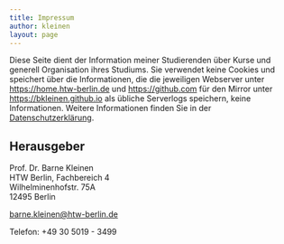```yaml
---
title: Impressum
author: kleinen
layout: page
---
```


Diese Seite dient der Information meiner Studierenden über Kurse und generell
Organisation ihres Studiums. Sie verwendet keine Cookies und speichert über
die Informationen, die die jeweiligen Webserver unter https://home.htw-berlin.de
und https://github.com für den Mirror unter https://bkleinen.github.io als
übliche Serverlogs speichern, keine Informationen. Weitere Informationen finden
Sie in der [Datenschutzerklärung](../datenschutzerklaerung).

## Herausgeber

Prof. Dr. Barne Kleinen  
HTW Berlin, Fachbereich 4  
Wilhelminenhofstr. 75A  
12495 Berlin  

barne.kleinen@htw-berlin.de

Telefon: +49 30 5019 - 3499
